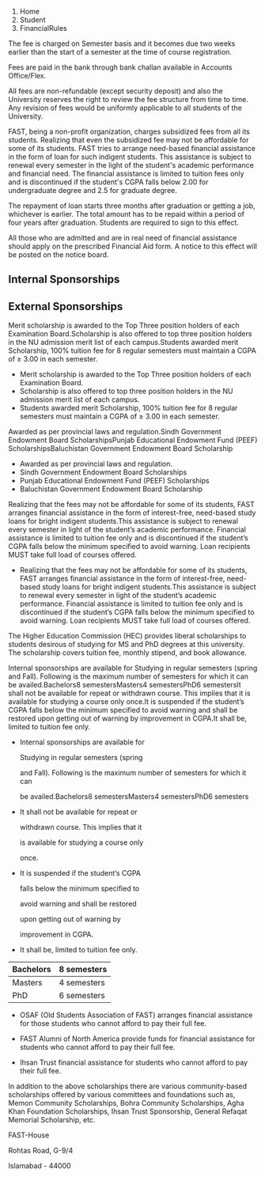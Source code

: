 1. Home
2. Student
3. FinancialRules

The fee is charged on Semester basis and it becomes due two weeks earlier than the start of a semester at the time of course registration.

Fees are paid in the bank through bank challan available in Accounts Office/Flex.

All fees are non-refundable (except security deposit) and also the University reserves the right to review the fee structure from time to time. Any revision of fees would be uniformly applicable to all students of the University.

FAST, being a non-profit organization, charges subsidized fees from all its students. Realizing that even the subsidized fee may not be affordable for some of its students. FAST tries to arrange need-based financial assistance in the form of loan for such indigent students. This assistance is subject to renewal every semester in the light of the student's academic performance and financial need. The financial assistance is limited to tuition fees only and is discontinued if the student's CGPA falls below 2.00 for undergraduate degree and 2.5 for graduate degree.

The repayment of loan starts three months after graduation or getting a job, whichever is earlier. The total amount has to be repaid within a period of four years after graduation. Students are required to sign to this effect.

All those who are admitted and are in real need of financial assistance should apply on the prescribed Financial Aid form. A notice to this effect will be posted on the notice board.

## Internal Sponsorships

## External Sponsorships

Merit scholarship is awarded to the Top Three position holders of each Examination Board.Scholarship is also offered to top three position holders in the NU admission merit list of each campus.Students awarded merit Scholarship, 100% tuition fee for 8 regular
semesters must maintain a CGPA of ≥
3.00 in each semester.

- Merit scholarship is awarded to the
Top Three position holders of each
Examination Board.
- Scholarship is also offered to top three
 position holders in the NU admission
merit list of each campus.
- Students awarded merit Scholarship,
100% tuition fee for 8 regular
semesters must maintain a CGPA of ≥
3.00 in each semester.

Awarded as per provincial laws and regulation.Sindh Government Endowment Board
ScholarshipsPunjab Educational Endowment Fund
(PEEF) ScholarshipsBaluchistan Government Endowment
Board Scholarship

- Awarded as per provincial laws and regulation.
- Sindh Government Endowment Board
Scholarships
- Punjab Educational Endowment Fund
(PEEF) Scholarships
- Baluchistan Government Endowment
Board Scholarship

Realizing that the fees may not be affordable for some of its students, FAST arranges financial assistance in the form of interest-free, need-based study loans for bright indigent students.This assistance is subject to renewal every semester in light of the student’s academic performance. Financial assistance is limited to tuition fee only and is discontinued if the student’s CGPA falls below the minimum specified to avoid warning. Loan recipients MUST take full load of courses offered.

- Realizing that the fees may not be affordable for some of its students, FAST arranges financial assistance in the form of interest-free, need-based study loans for bright indigent students.This assistance is subject to renewal every semester in light of the student’s academic performance. Financial assistance is limited to tuition fee only and is discontinued if the student’s CGPA falls below the minimum specified to avoid warning. Loan recipients MUST take full load of courses offered.

The Higher Education Commission
(HEC) provides liberal scholarships to
students desirous of studying for MS and
PhD degrees at this university. The
scholarship covers tuition fee, monthly
stipend, and book allowance.

Internal sponsorships are available for
Studying in regular semesters (spring
and Fall). Following is the maximum number of semesters for which it can
be availed.Bachelors8 semestersMasters4 semestersPhD6 semestersIt shall not be available for repeat or
withdrawn course. This implies that it
is available for studying a course only
once.It is suspended if the student’s CGPA
falls below the minimum specified to
avoid warning and shall be restored
upon getting out of warning by
improvement in CGPA.It shall be, limited to tuition fee only.

- Internal sponsorships are available for

    Studying in regular semesters (spring

    and Fall). Following is the maximum number of semesters for which it can

    be availed.Bachelors8 semestersMasters4 semestersPhD6 semesters
- It shall not be available for repeat or

    withdrawn course. This implies that it

    is available for studying a course only

    once.
- It is suspended if the student’s CGPA

    falls below the minimum specified to

    avoid warning and shall be restored

    upon getting out of warning by

    improvement in CGPA.
- It shall be, limited to tuition fee only.

| Bachelors | 8 semesters |
| :-- | :-- |
| Masters | 4 semesters |
| PhD | 6 semesters |


- OSAF (Old Students Association of
FAST) arranges financial assistance for
those students who cannot afford to pay their full fee.


- FAST Alumni of North America provide
funds for financial assistance for students
 who cannot afford to pay their full fee.

- Ihsan Trust financial assistance for students who cannot afford to pay their
full fee.

In addition to the above scholarships there
are various community-based
scholarships offered by various
 committees and foundations such as,
Memon Community Scholarships, Bohra
 Community Scholarships, Agha Khan
Foundation Scholarships, Ihsan Trust
 Sponsorship, General Refaqat Memorial
Scholarship, etc.

FAST-House

Rohtas Road, G-9/4

Islamabad - 44000